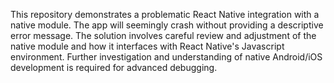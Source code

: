 This repository demonstrates a problematic React Native integration with a native module. The app will seemingly crash without providing a descriptive error message. The solution involves careful review and adjustment of the native module and how it interfaces with React Native's Javascript environment.  Further investigation and understanding of native Android/iOS development is required for advanced debugging.